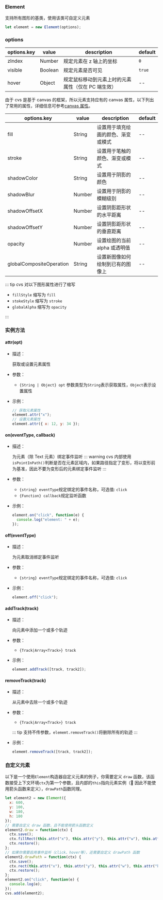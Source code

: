 ### Element

支持所有图形的基类，使用该类可自定义元素

```js
let elememt = new Elememt(options);
```

### options

| options.key | value   | description                                        | default |
| ----------- | ------- | -------------------------------------------------- | ------- |
| zIndex      | Number  | 规定元素在 z 轴上的坐标                            | `0`     |
| visible     | Boolean | 规定元素是否可见                                   | `true`  |
| hover       | Object  | 规定鼠标移动到元素上时的元素属性（仅在 PC 端生效） | --      |

由于 cvs 是基于 canvas 的框架，所以元素支持应有的 canvas 属性，以下列出了常用的属性，详细信息可参考[canvas 属性](http://www.w3school.com.cn/tags/html_ref_canvas.asp)。

| options.key              | value  | description                        | default |
| ------------------------ | ------ | ---------------------------------- | ------- |
| fill                     | String | 设置用于填充绘画的颜色、渐变或模式 | --      |
| stroke                   | String | 设置用于笔触的颜色、渐变或模式     | --      |
| shadowColor              | String | 设置用于阴影的颜色                 | --      |
| shadowBlur               | Number | 设置用于阴影的模糊级别             | --      |
| shadowOffsetX            | Number | 设置阴影距形状的水平距离           | --      |
| shadowOffsetY            | Number | 设置阴影距形状的垂直距离           | --      |
| opacity                  | Number | 设置绘图的当前 alpha 或透明值      | --      |
| globalCompositeOperation | String | 设置新图像如何绘制到已有的图像上   | --      |

::: tip
cvs 对以下图形属性进行了缩写

- `fillStyle` 缩写为 `fill`
- `stokeStyle` 缩写为 `stroke`
- `globalAlpha` 缩写为 `opacity`

:::

### 实例方法

#### attr(opt)

- 描述：

  获取或设置元素属性

- 参数：

  - `{String | Object} opt` 参数类型为`String`表示获取属性，`Object`表示设置属性

- 示例：

  ```js
  // 获取元素属性
  elememt.attr("x");
  // 设置元素属性
  elememt.attr({ x: 12, y: 34 });
  ```

#### on(eventType, callback)

- 描述：

  为元素（除 Text 元素）绑定事件监听
  ::: warning
  cvs 内部使用`isPointInPath()`判断是否在元素区域内，如果路径指定了变形，将以变形前为基准，因此不要为变形后的元素绑定事件监听
  :::

- 参数：

  - `{string} eventType`规定绑定的事件名称，可选值: `click`
  - `{Function} callback`规定监听函数

- 示例：
  ```js
  element.on("click", function(e) {
    console.log("element: " + e);
  });
  ```

#### off(eventType)

- 描述：

  为元素取消绑定事件监听

- 参数：

  - `{string} eventType`规定绑定的事件名称，可选值: `click`

- 示例：
  ```js
  element.off("click");
  ```

#### addTrack(track)

- 描述：

  向元素中添加一个或多个轨迹

- 参数：

  - `{Track|Array<Track>} track`

- 示例：
  ```js
  elememt.addTrack([track, track2]);
  ```

#### removeTrack(track)

- 描述：

  从元素中去除一个或多个轨迹

- 参数：

  - `{Track|Array<Track>} track`

  ::: tip
  支持不传参数，`elememt.removeTrack()`将删除所有的轨迹
  :::

- 示例：

  ```js
  elememt.removeTrack([track, track2]);
  ```

### 自定义元素

以下是一个使用`Element`构造器自定义元素的例子，你需要定义 `draw` 函数，该函数接受上下文环境`ctx`为第一个参数，且内部的`this`指向元素实例（ 因此不能使用箭头函数来定义），`drawPath`函数同理。

```js
let element2 = new Element({
  x: 600,
  y: 100,
  w: 180,
  h: 180
});
// 需要自定义 draw 函数，且不能使用箭头函数定义
element2.draw = function(ctx) {
  ctx.save();
  ctx.fillRect(this.attr("x"), this.attr("y"), this.attr("w"), this.attr("h"));
  ctx.restore();
};
// 如果你需要启用事件监听（click、hover等），还需要自定义 drawPath 函数
element2.drawPath = function(ctx) {
  ctx.save();
  ctx.rect(this.attr("x"), this.attr("y"), this.attr("w"), this.attr("h"));
  ctx.restore();
};
element2.on("click", function(e) {
  console.log(e);
});
cvs.add(element2);
```
